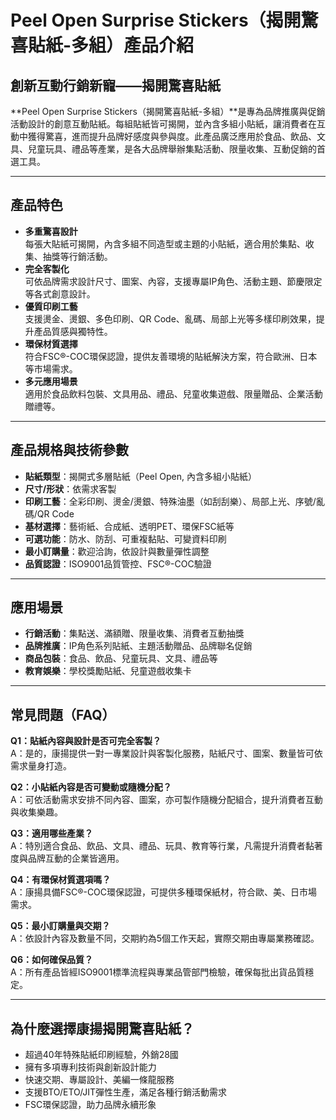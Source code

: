 # Peel Open Surprise Stickers（揭開驚喜貼紙-多組）產品介紹

## 創新互動行銷新寵——揭開驚喜貼紙

**Peel Open Surprise Stickers（揭開驚喜貼紙-多組）**是專為品牌推廣與促銷活動設計的創意互動貼紙。每組貼紙皆可揭開，並內含多組小貼紙，讓消費者在互動中獲得驚喜，進而提升品牌好感度與參與度。此產品廣泛應用於食品、飲品、文具、兒童玩具、禮品等產業，是各大品牌舉辦集點活動、限量收集、互動促銷的首選工具。

---

## 產品特色

- **多重驚喜設計**  
  每張大貼紙可揭開，內含多組不同造型或主題的小貼紙，適合用於集點、收集、抽獎等行銷活動。
- **完全客製化**  
  可依品牌需求設計尺寸、圖案、內容，支援專屬IP角色、活動主題、節慶限定等各式創意設計。
- **優質印刷工藝**  
  支援燙金、燙銀、多色印刷、QR Code、亂碼、局部上光等多樣印刷效果，提升產品質感與獨特性。
- **環保材質選擇**  
  符合FSC®-COC環保認證，提供友善環境的貼紙解決方案，符合歐洲、日本等市場需求。
- **多元應用場景**  
  適用於食品飲料包裝、文具用品、禮品、兒童收集遊戲、限量贈品、企業活動贈禮等。

---

## 產品規格與技術參數

- **貼紙類型**：揭開式多層貼紙（Peel Open, 內含多組小貼紙）
- **尺寸/形狀**：依需求客製
- **印刷工藝**：全彩印刷、燙金/燙銀、特殊油墨（如刮刮樂）、局部上光、序號/亂碼/QR Code
- **基材選擇**：藝術紙、合成紙、透明PET、環保FSC紙等
- **可選功能**：防水、防刮、可重複黏貼、可變資料印刷
- **最小訂購量**：歡迎洽詢，依設計與數量彈性調整
- **品質認證**：ISO9001品質管控、FSC®-COC驗證

---

## 應用場景

- **行銷活動**：集點送、滿額贈、限量收集、消費者互動抽獎
- **品牌推廣**：IP角色系列貼紙、主題活動贈品、品牌聯名促銷
- **商品包裝**：食品、飲品、兒童玩具、文具、禮品等
- **教育娛樂**：學校獎勵貼紙、兒童遊戲收集卡

---

## 常見問題（FAQ）

**Q1：貼紙內容與設計是否可完全客製？**  
A：是的，康揚提供一對一專業設計與客製化服務，貼紙尺寸、圖案、數量皆可依需求量身打造。

**Q2：小貼紙內容是否可變動或隨機分配？**  
A：可依活動需求安排不同內容、圖案，亦可製作隨機分配組合，提升消費者互動與收集樂趣。

**Q3：適用哪些產業？**  
A：特別適合食品、飲品、文具、禮品、玩具、教育等行業，凡需提升消費者黏著度與品牌互動的企業皆適用。

**Q4：有環保材質選項嗎？**  
A：康揚具備FSC®-COC環保認證，可提供多種環保紙材，符合歐、美、日市場需求。

**Q5：最小訂購量與交期？**  
A：依設計內容及數量不同，交期約為5個工作天起，實際交期由專屬業務確認。

**Q6：如何確保品質？**  
A：所有產品皆經ISO9001標準流程與專業品管部門檢驗，確保每批出貨品質穩定。

---

## 為什麼選擇康揚揭開驚喜貼紙？

- 超過40年特殊貼紙印刷經驗，外銷28國
- 擁有多項專利技術與創新設計能力
- 快速交期、專屬設計、美編一條龍服務
- 支援BTO/ETO/JIT彈性生產，滿足各種行銷活動需求
- FSC環保認證，助力品牌永續形象